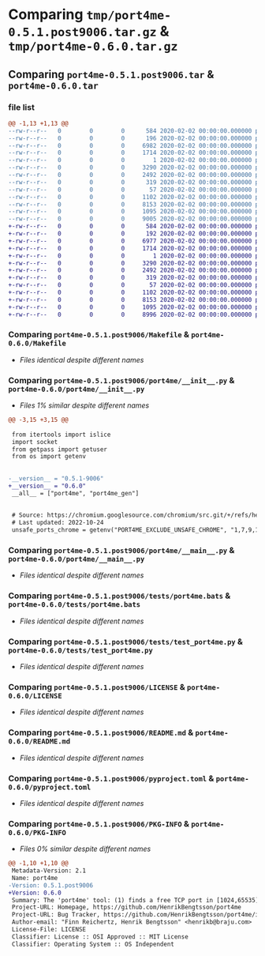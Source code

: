 # Comparing `tmp/port4me-0.5.1.post9006.tar.gz` & `tmp/port4me-0.6.0.tar.gz`

## Comparing `port4me-0.5.1.post9006.tar` & `port4me-0.6.0.tar`

### file list

```diff
@@ -1,13 +1,13 @@
--rw-r--r--   0        0        0      584 2020-02-02 00:00:00.000000 port4me-0.5.1.post9006/Makefile
--rw-r--r--   0        0        0      196 2020-02-02 00:00:00.000000 port4me-0.5.1.post9006/NEWS.md
--rw-r--r--   0        0        0     6982 2020-02-02 00:00:00.000000 port4me-0.5.1.post9006/port4me/__init__.py
--rw-r--r--   0        0        0     1714 2020-02-02 00:00:00.000000 port4me-0.5.1.post9006/port4me/__main__.py
--rw-r--r--   0        0        0        1 2020-02-02 00:00:00.000000 port4me-0.5.1.post9006/tests/__init__.py
--rw-r--r--   0        0        0     3290 2020-02-02 00:00:00.000000 port4me-0.5.1.post9006/tests/port4me.bats
--rw-r--r--   0        0        0     2492 2020-02-02 00:00:00.000000 port4me-0.5.1.post9006/tests/test_port4me.py
--rw-r--r--   0        0        0      319 2020-02-02 00:00:00.000000 port4me-0.5.1.post9006/tests/test_uint_hash.py
--rw-r--r--   0        0        0       57 2020-02-02 00:00:00.000000 port4me-0.5.1.post9006/.gitignore
--rw-r--r--   0        0        0     1102 2020-02-02 00:00:00.000000 port4me-0.5.1.post9006/LICENSE
--rw-r--r--   0        0        0     8153 2020-02-02 00:00:00.000000 port4me-0.5.1.post9006/README.md
--rw-r--r--   0        0        0     1095 2020-02-02 00:00:00.000000 port4me-0.5.1.post9006/pyproject.toml
--rw-r--r--   0        0        0     9005 2020-02-02 00:00:00.000000 port4me-0.5.1.post9006/PKG-INFO
+-rw-r--r--   0        0        0      584 2020-02-02 00:00:00.000000 port4me-0.6.0/Makefile
+-rw-r--r--   0        0        0      192 2020-02-02 00:00:00.000000 port4me-0.6.0/NEWS.md
+-rw-r--r--   0        0        0     6977 2020-02-02 00:00:00.000000 port4me-0.6.0/port4me/__init__.py
+-rw-r--r--   0        0        0     1714 2020-02-02 00:00:00.000000 port4me-0.6.0/port4me/__main__.py
+-rw-r--r--   0        0        0        1 2020-02-02 00:00:00.000000 port4me-0.6.0/tests/__init__.py
+-rw-r--r--   0        0        0     3290 2020-02-02 00:00:00.000000 port4me-0.6.0/tests/port4me.bats
+-rw-r--r--   0        0        0     2492 2020-02-02 00:00:00.000000 port4me-0.6.0/tests/test_port4me.py
+-rw-r--r--   0        0        0      319 2020-02-02 00:00:00.000000 port4me-0.6.0/tests/test_uint_hash.py
+-rw-r--r--   0        0        0       57 2020-02-02 00:00:00.000000 port4me-0.6.0/.gitignore
+-rw-r--r--   0        0        0     1102 2020-02-02 00:00:00.000000 port4me-0.6.0/LICENSE
+-rw-r--r--   0        0        0     8153 2020-02-02 00:00:00.000000 port4me-0.6.0/README.md
+-rw-r--r--   0        0        0     1095 2020-02-02 00:00:00.000000 port4me-0.6.0/pyproject.toml
+-rw-r--r--   0        0        0     8996 2020-02-02 00:00:00.000000 port4me-0.6.0/PKG-INFO
```

### Comparing `port4me-0.5.1.post9006/Makefile` & `port4me-0.6.0/Makefile`

 * *Files identical despite different names*

### Comparing `port4me-0.5.1.post9006/port4me/__init__.py` & `port4me-0.6.0/port4me/__init__.py`

 * *Files 1% similar despite different names*

```diff
@@ -3,15 +3,15 @@
 
 from itertools import islice
 import socket
 from getpass import getuser
 from os import getenv
 
 
-__version__ = "0.5.1-9006"
+__version__ = "0.6.0"
 __all__ = ["port4me", "port4me_gen"]
 
 
 # Source: https://chromium.googlesource.com/chromium/src.git/+/refs/heads/master/net/base/port_util.cc
 # Last updated: 2022-10-24
 unsafe_ports_chrome = getenv("PORT4ME_EXCLUDE_UNSAFE_CHROME", "1,7,9,11,13,15,17,19,20,21,22,23,25,37,42,43,53,69,77,79,87,95,101,102,103,104,109,110,111,113,115,117,119,123,135,137,139,143,161,179,389,427,465,512,513,514,515,526,530,531,532,540,548,554,556,563,587,601,636,989,990,993,995,1719,1720,1723,2049,3659,4045,5060,5061,6000,6566,6665,6666,6667,6668,6669,6697,10080")
```

### Comparing `port4me-0.5.1.post9006/port4me/__main__.py` & `port4me-0.6.0/port4me/__main__.py`

 * *Files identical despite different names*

### Comparing `port4me-0.5.1.post9006/tests/port4me.bats` & `port4me-0.6.0/tests/port4me.bats`

 * *Files identical despite different names*

### Comparing `port4me-0.5.1.post9006/tests/test_port4me.py` & `port4me-0.6.0/tests/test_port4me.py`

 * *Files identical despite different names*

### Comparing `port4me-0.5.1.post9006/LICENSE` & `port4me-0.6.0/LICENSE`

 * *Files identical despite different names*

### Comparing `port4me-0.5.1.post9006/README.md` & `port4me-0.6.0/README.md`

 * *Files identical despite different names*

### Comparing `port4me-0.5.1.post9006/pyproject.toml` & `port4me-0.6.0/pyproject.toml`

 * *Files identical despite different names*

### Comparing `port4me-0.5.1.post9006/PKG-INFO` & `port4me-0.6.0/PKG-INFO`

 * *Files 0% similar despite different names*

```diff
@@ -1,10 +1,10 @@
 Metadata-Version: 2.1
 Name: port4me
-Version: 0.5.1.post9006
+Version: 0.6.0
 Summary: The 'port4me' tool: (1) finds a free TCP port in [1024,65535] that the user can open, (2) is designed to work in multi-user environments, (3), gives different users, different ports, (4) gives the user the same port over time with high probability, (5) gives different ports for different software tools, and (6) requires no configuration.
 Project-URL: Homepage, https://github.com/HenrikBengtsson/port4me
 Project-URL: Bug Tracker, https://github.com/HenrikBengtsson/port4me/issues
 Author-email: "Finn Reichertz, Henrik Bengtsson" <henrikb@braju.com>
 License-File: LICENSE
 Classifier: License :: OSI Approved :: MIT License
 Classifier: Operating System :: OS Independent
```

